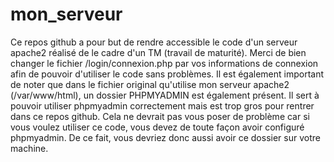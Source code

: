 # mon_serveur

Ce repos github a pour but de rendre accessible le code d'un serveur apache2 réalisé de le cadre d'un TM (travail de maturité).
Merci de bien changer le fichier /login/connexion.php par vos informations de connexion afin de pouvoir d'utiliser le code sans problèmes.
Il est également important de noter que dans le fichier original qu'utilise mon serveur apache2 (/var/www/html), un dossier PHPMYADMIN est également présent. Il sert à pouvoir utiliser phpmyadmin correctement mais est trop gros pour rentrer dans ce repos github. Cela ne devrait pas vous poser de problème car si vous voulez utiliser ce code, vous devez de toute façon avoir configuré phpmyadmin. De ce fait, vous devriez donc aussi avoir ce dossier sur votre machine.
